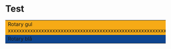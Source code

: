# Test

<table width="1200">
<tr width="1200" bgcolor="#F6AA16">
<td>
Rotary gul xxxxxxxxxxxxxxxxxxxxxxxxxxxxxxxxxxxxxxxxxxxxxxxxxxxxxxxxxxxxxxxxxxxxxxxxxxxxxxxxxxxxxxxxxxxxx
</td>
</tr>

<tr bgcolor="#0E458F">
<td>
Rotary blå
</td>
</tr>
</table>